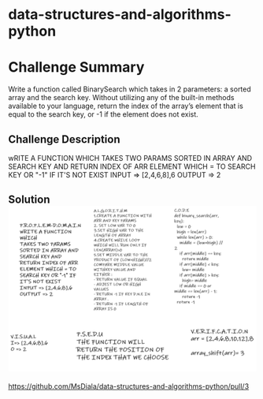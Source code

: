 # data-structures-and-algorithms-python

# Challenge Summary
Write a function called BinarySearch which takes in 2 parameters: a sorted array and the search key. Without utilizing any of the built-in methods available to your language, return the index of the array’s element that is equal to the search key, or -1 if the element does not exist.
## Challenge Description
wRITE A FUNCTION WHICH
TAKES TWO PARAMS SORTED IN ARRAY AND SEARCH KEY AND RETURN INDEX OF ARR ELEMENT WHICH = TO SEARCH KEY OR "-1" IF IT'S NOT EXIST 
INPUT => [2,4,6,8],6
OUTPUT => 2

## Solution![Getting Started](ALGO3.png)


https://github.com/MsDiala/data-structures-and-algorithms-python/pull/3 